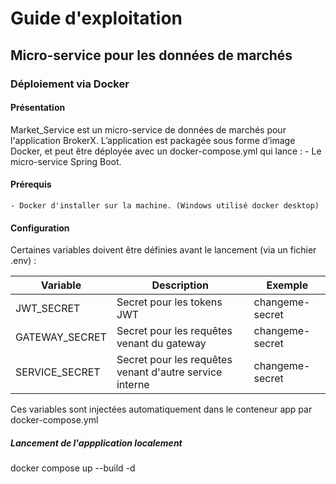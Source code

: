 # Guide d'exploitation


## Micro-service pour les données de marchés

### Déploiement via Docker

#### Présentation

Market_Service est un micro-service de données de marchés pour l'application BrokerX. L’application est packagée sous forme d’image Docker, et peut être déployée avec un docker-compose.yml qui lance : - Le micro-service Spring Boot.

#### Prérequis
	- Docker d'installer sur la machine. (Windows utilisé docker desktop)

#### Configuration
Certaines variables doivent être définies avant le lancement (via un fichier .env) :

| Variable | Description    | Exemple |
|----------|---------------------|----------|
|JWT_SECRET|Secret pour les tokens JWT|changeme-secret|
|GATEWAY_SECRET|Secret pour les requêtes venant du gateway|changeme-secret|
|SERVICE_SECRET|Secret pour les requêtes venant d'autre service interne|changeme-secret|

Ces variables sont injectées automatiquement dans le conteneur app par docker-compose.yml

##### Lancement de l'appplication localement
docker compose up --build -d
